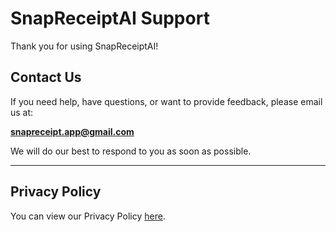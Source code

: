 # SnapReceiptAI Support

Thank you for using SnapReceiptAI!

## Contact Us
If you need help, have questions, or want to provide feedback, please email us at:

**snapreceipt.app@gmail.com**

We will do our best to respond to you as soon as possible.

---

## Privacy Policy
You can view our Privacy Policy [here](privacy.html).
